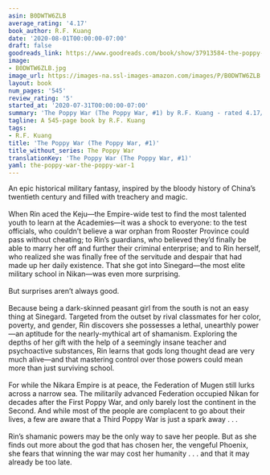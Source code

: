 ```yaml
---
asin: B0DWTW6ZLB
average_rating: '4.17'
book_author: R.F. Kuang
date: '2020-08-01T00:00:00-07:00'
draft: false
goodreads_link: https://www.goodreads.com/book/show/37913584-the-poppy-war
image:
- B0DWTW6ZLB.jpg
image_url: https://images-na.ssl-images-amazon.com/images/P/B0DWTW6ZLB.01._SCLZZZZZZZ.jpg
layout: book
num_pages: '545'
review_rating: '5'
started_at: '2020-07-31T00:00:00-07:00'
summary: 'The Poppy War (The Poppy War, #1) by R.F. Kuang - rated 4.17/5 on Goodreads'
tagline: A 545-page book by R.F. Kuang
tags:
- R.F. Kuang
title: 'The Poppy War (The Poppy War, #1)'
title_without_series: The Poppy War
translationKey: 'The Poppy War (The Poppy War, #1)'
yaml: the-poppy-war-the-poppy-war-1
---
```


An epic historical military fantasy, inspired by the bloody history of China’s twentieth century and filled with treachery and magic.<br /><br />When Rin aced the Keju—the Empire-wide test to find the most talented youth to learn at the Academies—it was a shock to everyone: to the test officials, who couldn’t believe a war orphan from Rooster Province could pass without cheating; to Rin’s guardians, who believed they’d finally be able to marry her off and further their criminal enterprise; and to Rin herself, who realized she was finally free of the servitude and despair that had made up her daily existence. That she got into Sinegard—the most elite military school in Nikan—was even more surprising.<br /><br />But surprises aren’t always good.<br /><br />Because being a dark-skinned peasant girl from the south is not an easy thing at Sinegard. Targeted from the outset by rival classmates for her color, poverty, and gender, Rin discovers she possesses a lethal, unearthly power—an aptitude for the nearly-mythical art of shamanism. Exploring the depths of her gift with the help of a seemingly insane teacher and psychoactive substances, Rin learns that gods long thought dead are very much alive—and that mastering control over those powers could mean more than just surviving school.<br /><br />For while the Nikara Empire is at peace, the Federation of Mugen still lurks across a narrow sea. The militarily advanced Federation occupied Nikan for decades after the First Poppy War, and only barely lost the continent in the Second. And while most of the people are complacent to go about their lives, a few are aware that a Third Poppy War is just a spark away . . .<br /><br />Rin’s shamanic powers may be the only way to save her people. But as she finds out more about the god that has chosen her, the vengeful Phoenix, she fears that winning the war may cost her humanity . . . and that it may already be too late.